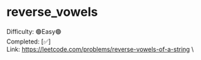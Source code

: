 # reverse_vowels

Difficulty: 🟢Easy🟢 \
Completed: [✅] \
Link: https://leetcode.com/problems/reverse-vowels-of-a-string \
